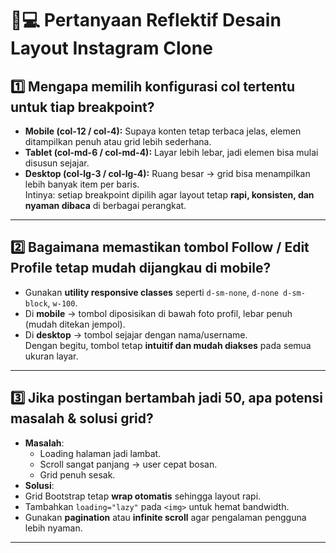 # 📱💻 Pertanyaan Reflektif Desain Layout Instagram Clone

## 1️⃣ Mengapa memilih konfigurasi **col tertentu** untuk tiap breakpoint?
-  **Mobile (col-12 / col-4):** Supaya konten tetap terbaca jelas, elemen ditampilkan penuh atau grid lebih sederhana.  
-  **Tablet (col-md-6 / col-md-4):** Layar lebih lebar, jadi elemen bisa mulai disusun sejajar.  
-  **Desktop (col-lg-3 / col-lg-4):** Ruang besar → grid bisa menampilkan lebih banyak item per baris.  
Intinya: setiap breakpoint dipilih agar layout tetap **rapi, konsisten, dan nyaman dibaca** di berbagai perangkat.  

---

## 2️⃣ Bagaimana memastikan tombol **Follow / Edit Profile** tetap mudah dijangkau di mobile?
-  Gunakan **utility responsive classes** seperti `d-sm-none`, `d-none d-sm-block`, `w-100`.  
-  Di **mobile** → tombol diposisikan di bawah foto profil, lebar penuh (mudah ditekan jempol).  
-  Di **desktop** → tombol sejajar dengan nama/username.  
 Dengan begitu, tombol tetap **intuitif dan mudah diakses** pada semua ukuran layar.  

---

## 3️⃣ Jika postingan bertambah jadi **50**, apa potensi masalah & solusi grid?
- **Masalah**:  
  - Loading halaman jadi lambat.  
  - Scroll sangat panjang → user cepat bosan.  
  - Grid penuh sesak.  
-  **Solusi**:  
  - Grid Bootstrap tetap **wrap otomatis** sehingga layout rapi.  
  - Tambahkan `loading="lazy"` pada `<img>` untuk hemat bandwidth.  
  - Gunakan **pagination** atau **infinite scroll** agar pengalaman pengguna lebih nyaman.  

---
